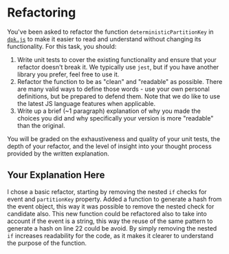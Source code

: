 # Refactoring

You've been asked to refactor the function `deterministicPartitionKey` in [`dpk.js`](dpk.js) to make it easier to read and understand without changing its functionality. For this task, you should:

1. Write unit tests to cover the existing functionality and ensure that your refactor doesn't break it. We typically use `jest`, but if you have another library you prefer, feel free to use it.
2. Refactor the function to be as "clean" and "readable" as possible. There are many valid ways to define those words - use your own personal definitions, but be prepared to defend them. Note that we do like to use the latest JS language features when applicable.
3. Write up a brief (~1 paragraph) explanation of why you made the choices you did and why specifically your version is more "readable" than the original.

You will be graded on the exhaustiveness and quality of your unit tests, the depth of your refactor, and the level of insight into your thought process provided by the written explanation.

## Your Explanation Here

I chose a basic refactor, starting by removing the nested `if` checks for event and `partitionKey` property. Added a function to generate a hash from the event object, this way it was possible to remove the nested check for candidate also. This new function could be refactored also to take into account if the event is a string, this way the reuse of the same pattern to generate a hash on line 22 could be avoid. By simply removing the nested `if` increases readability for the code, as it makes it clearer to understand the purpose of the function.
